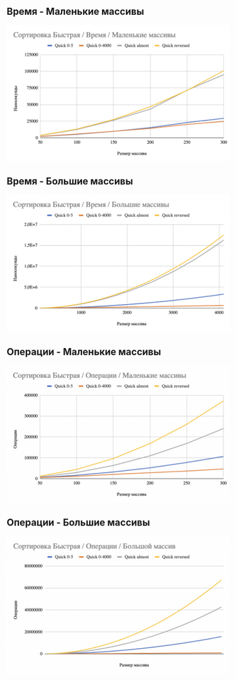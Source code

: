 ## Время - Маленькие массивы 
![](../imgs/53.png)

## Время - Большие массивы 
![](../imgs/54.png)

## Операции - Маленькие массивы 
![](../imgs/55.png)

## Операции - Большие массивы 
![](../imgs/56.png)
